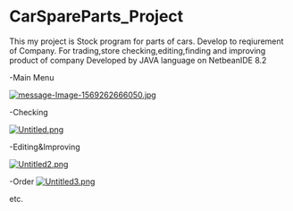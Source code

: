 # CarSpareParts_Project
This my project is Stock program for parts of cars. Develop to reqiurement of Company.
For trading,store checking,editing,finding and improving product of company
Developed by JAVA language on NetbeanIDE 8.2

-Main Menu

[![message-Image-1569262666050.jpg](https://i.postimg.cc/NjRLy8gZ/message-Image-1569262666050.jpg)](https://postimg.cc/185y2qVK)

-Checking

[![Untitled.png](https://i.postimg.cc/x13GJpSb/Untitled.png)](https://postimg.cc/5XjQD3yx)

-Editing&Improving

[![Untitled2.png](https://i.postimg.cc/LXcg0jpp/Untitled2.png)](https://postimg.cc/5YmtXYy7)

-Order
[![Untitled3.png](https://i.postimg.cc/W4tDN5pV/Untitled3.png)](https://postimg.cc/Mc2Ztbj3)

etc.
